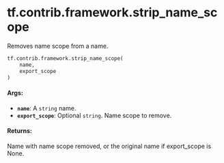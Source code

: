 <div itemscope itemtype="http://developers.google.com/ReferenceObject">
<meta itemprop="name" content="tf.contrib.framework.strip_name_scope" />
<meta itemprop="path" content="Stable" />
</div>

# tf.contrib.framework.strip_name_scope

Removes name scope from a name.

``` python
tf.contrib.framework.strip_name_scope(
    name,
    export_scope
)
```

<!-- Placeholder for "Used in" -->


#### Args:


* <b>`name`</b>: A `string` name.
* <b>`export_scope`</b>: Optional `string`. Name scope to remove.


#### Returns:

Name with name scope removed, or the original name if export_scope
is None.
